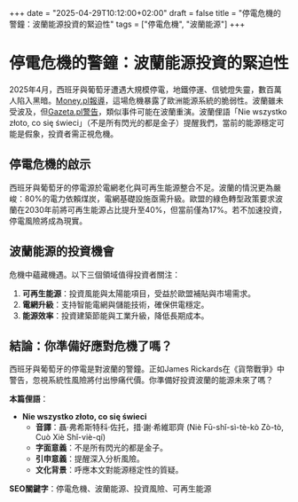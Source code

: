 +++
date = "2025-04-29T10:12:00+02:00"
draft = false
title = "停電危機的警鐘：波蘭能源投資的緊迫性"
tags = ["停電危機", "波蘭能源"]
+++

# 停電危機的警鐘：波蘭能源投資的緊迫性

2025年4月，西班牙與葡萄牙遭遇大規模停電，地鐵停運、信號燈失靈，數百萬人陷入黑暗。[Money.pl報導](https://www.money.pl/gospodarka/awaria-pradu-w-hiszpanii-i-portugalii-jest-reakcja-komisji-europejskiej-7150982093994688a.html)，這場危機暴露了歐洲能源系統的脆弱性。波蘭雖未受波及，但[Gazeta.pl警告](https://next.gazeta.pl/next/7,172392,31894665,blackout-w-polsce-informacje-dopiero-beda-splywaly-wielka.html)，類似事件可能在波蘭重演。波蘭俚語「Nie wszystko złoto, co się świeci」（不是所有閃光的都是金子）提醒我們，當前的能源穩定可能是假象，投資者需正視危機。

## 停電危機的啟示

西班牙與葡萄牙的停電源於電網老化與可再生能源整合不足。波蘭的情況更為嚴峻：80%的電力依賴煤炭，電網基礎設施亟需升級。歐盟的綠色轉型政策要求波蘭在2030年前將可再生能源占比提升至40%，但當前僅為17%。若不加速投資，停電風險將成為現實。

## 波蘭能源的投資機會

危機中蘊藏機遇。以下三個領域值得投資者關注：

1. **可再生能源**：投資風能與太陽能項目，受益於歐盟補貼與市場需求。
2. **電網升級**：支持智能電網與儲能技術，確保供電穩定。
3. **能源效率**：投資建築節能與工業升級，降低長期成本。

## 結論：你準備好應對危機了嗎？

西班牙與葡萄牙的停電是對波蘭的警鐘。正如James Rickards在《貨幣戰爭》中警告，忽視系統性風險將付出慘痛代價。你準備好投資波蘭的能源未來了嗎？

**本篇俚語**：  
- **Nie wszystko złoto, co się świeci**  
  - **音譯**：聶·弗希斯特科·佐托，措·謝·希維耶齊 (Niè Fū-shǐ-sì-tè-kò Zò-tò, Cuò Xiè Shǐ-viè-qí)  
  - **字面意義**：不是所有閃光的都是金子。  
  - **引申意義**：提醒深入分析風險。  
  - **文化背景**：呼應本文對能源穩定性的質疑。

**SEO關鍵字**：停電危機、波蘭能源、投資風險、可再生能源